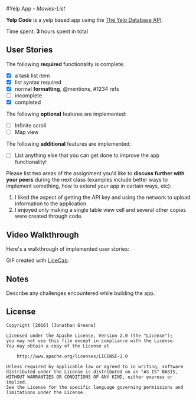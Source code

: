 #Yelp App - *Movies-List*

**Yelp Code** is a yelp based app using the [The Yelp Database API](http://docs.yelp.apiary.io/#).

Time spent: **3** hours spent in total

## User Stories

The following **required** functionality is complete:

- [x] a task list item
- [x] list syntax required
- [x] normal **formatting**, @mentions, #1234 refs
- [ ] incomplete
- [x] completed

The following **optional** features are implemented:

- [ ] Infinite scroll
- [ ] Map view

The following **additional** features are implemented:

- [ ] List anything else that you can get done to improve the app functionality!

Please list two areas of the assignment you'd like to **discuss further with your peers** during the next class (examples include better ways to implement something, how to extend your app in certain ways, etc):

1. I liked the aspect of getting the API key and using the network to upload information to the application.
2. I enjoyed only making a single table view cell and several other copies were created through code.

## Video Walkthrough 

Here's a walkthrough of implemented user stories:


GIF created with [LiceCap](http://www.cockos.com/licecap/).

## Notes

Describe any challenges encountered while building the app.

## License

    Copyright [2016] [Jonathan Greene]

    Licensed under the Apache License, Version 2.0 (the "License");
    you may not use this file except in compliance with the License.
    You may obtain a copy of the License at

        http://www.apache.org/licenses/LICENSE-2.0

    Unless required by applicable law or agreed to in writing, software
    distributed under the License is distributed on an "AS IS" BASIS,
    WITHOUT WARRANTIES OR CONDITIONS OF ANY KIND, either express or implied.
    See the License for the specific language governing permissions and
    limitations under the License.
